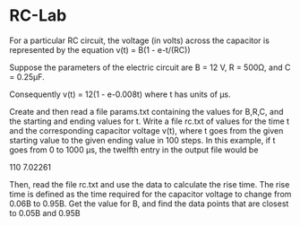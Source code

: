 # RC-Lab

For a particular RC circuit, the voltage (in volts) across the capacitor is represented by the equation
v(t) = B(1 - e-t/(RC))


Suppose the parameters of the electric circuit are B = 12 V, R = 500Ω, and C = 0.25µF.  

Consequently 
v(t) = 12(1 - e-0.008t)
where t has units of µs.

Create and then read a file params.txt containing the values for B,R,C, and the starting and ending values for t.  Write a file rc.txt of values for the time t and the corresponding capacitor voltage v(t), where t goes from the given starting value to the given ending value in 100 steps.  In this example, if t goes from 0 to 1000 µs, the twelfth entry in the output file would be 

110  7.02261


Then, read the file rc.txt and use the data to calculate the rise time.  The rise time is defined as the time required for the capacitor voltage to change from 0.06B to 0.95B. Get the value for B, and find the data points that are closest to 0.05B and 0.95B
